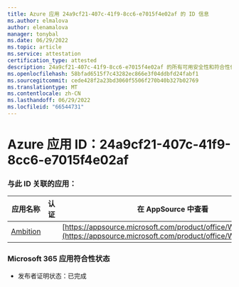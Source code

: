 ```yaml
---
title: Azure 应用 24a9cf21-407c-41f9-8cc6-e7015f4e02af 的 ID 信息
ms.author: elmalova
author: elenamalova
manager: tonybal
ms.date: 06/29/2022
ms.topic: article
ms.service: attestation
certification_type: attested
description: 24a9cf21-407c-41f9-8cc6-e7015f4e02af 的所有可用安全性和符合性信息。
ms.openlocfilehash: 58bfad6515f7c43282ec866e3f04ddbfd24fabf1
ms.sourcegitcommit: cede428f2a23bd3060f5506f270b40b327b02769
ms.translationtype: MT
ms.contentlocale: zh-CN
ms.lasthandoff: 06/29/2022
ms.locfileid: "66544731"
---
```

# <a name="azure-app-id-24a9cf21-407c-41f9-8cc6-e7015f4e02af"></a>Azure 应用 ID：24a9cf21-407c-41f9-8cc6-e7015f4e02af


### <a name="apps-associated-with-this-id"></a>与此 ID 关联的应用：
| **应用名称** | **认证** | **在 AppSource 中查看** |
|--------------|---------------|-----------------------|
| [Ambition](../forward/WA200003159.md) |  | [https://appsource.microsoft.com/product/office/WA200003159](https://appsource.microsoft.com/product/office/WA200003159) |

### <a name="microsoft-365-app-compliance-status"></a>Microsoft 365 应用符合性状态
- 发布者证明状态：已完成
